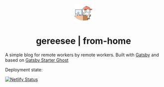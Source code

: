 <p align="center">
  <a href="https://www.gereesee.com">
    <img alt="gereesee-logo" src="static/favicon.png" width="60" />
  </a>
</p>
<h1 align="center">
  gereesee | from-home
</h1>

A simple blog for remote workers by remote workers. Built with [Gatsby](https://www.gatsbyjs.com/) and based on [Gatsby Starter Ghost](https://github.com/TryGhost/gatsby-starter-ghost)

Deployment state: 

[![Netlify Status](https://api.netlify.com/api/v1/badges/a432eaf4-b4be-4c44-b823-d4097f90606d/deploy-status)](https://app.netlify.com/sites/www-gereesee-com/deploys)
